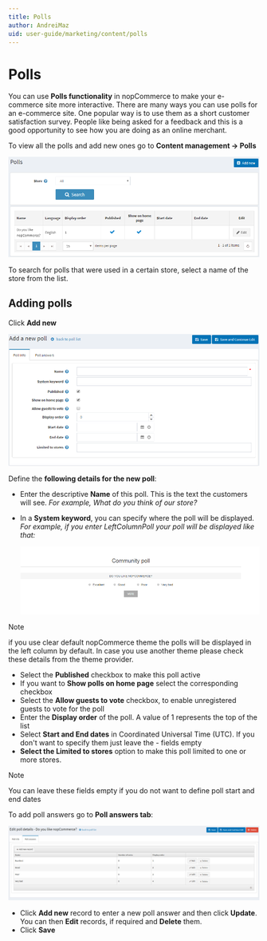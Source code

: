 ```yaml
---
title: Polls
author: AndreiMaz
uid: user-guide/marketing/content/polls
---
```

# Polls

You can use **Polls functionality** in nopCommerce to make your e-commerce site more interactive. There are many ways you can use polls for an e-commerce site. One popular way is to use them as a short customer satisfaction survey. People like being asked for a feedback and this is a good opportunity to see how you are doing as an online merchant.

To view all the polls and add new ones go to **Content management → Polls**

![p1](_static/polls/polls_1.png)

To search for polls that were used in a certain store, select a name of the store from the list.

## Adding polls

Click **Add new**

![p2](_static/polls/polls_2.png)

Define the **following details for the new poll**:

 - Enter the descriptive **Name** of this poll. This is the text the customers will see. *For example, What do you think of our store?*
 - In a **System keyword**, you can specify where the poll will be displayed. *For example, if you enter LeftColumnPoll your poll will be displayed like that:*

    ![p3](_static/polls/polls_3.png)

  > [!NOTE]
  > if you use clear default nopCommerce theme the polls will be displayed in the left column by default. In case you use another theme please check these details from the theme provider.

 - Select the **Published** checkbox to make  this poll active
 - If you want to **Show polls on home page** select the corresponding checkbox
 - Select the **Allow guests to vote** checkbox, to enable unregistered guests to vote for the poll
 - Enter the **Display order** of the poll. A value of 1 represents the top of the list
 - Select **Start and End dates** in Coordinated Universal Time (UTC). If you don't want to specify them just leave the  - fields empty
 - **Select the Limited to stores** option to make this poll limited to one or more stores.

> [!NOTE]
> You can leave these fields empty if you do not want to define poll start and end dates

To add poll answers go to **Poll answers tab**:

![Poll answers tab](_static/polls/polls_4.jpg)

 - Click **Add new** record to enter a new poll answer and then click **Update**. You can then **Edit** records, if required and **Delete** them.
 - Click **Save**